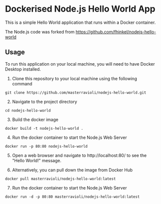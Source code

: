 # Dockerised Node.js Hello World App

This is a simple Hello World application that runs within a Docker container.

The Node.js code was forked from https://github.com/fhinkel/nodejs-hello-world

## Usage

To run this application on your local machine, you will need to have Docker Desktop installed.

1. Clone this repository to your local machine using the following command

```
git clone https://github.com/masterravioli/nodejs-hello-world.git
```

2. Navigate to the project directory

```
cd nodejs-hello-world
```

3. Build the docker image

```
docker build -t nodejs-hello-world .
```

4. Run the docker container to start the Node.js Web Server

```
docker run -p 80:80 nodejs-hello-world
```

5. Open a web browser and navigate to http://localhost:80/ to see the "Hello World!" message.

6. Alternatively, you can pull down the image from Docker Hub

```
docker pull masterravioli/nodejs-hello-world:latest
```

7. Run the docker container to start the Node.js Web Server

```
docker run -d -p 80:80 masterravioli/nodejs-hello-world:latest
```
